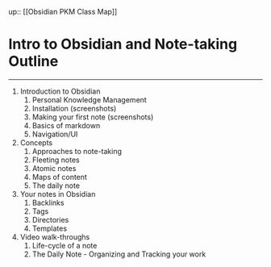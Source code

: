 up:: [[Obsidian PKM Class Map]]

# Intro to Obsidian and Note-taking Outline

---


1. Introduction to Obsidian
	1. Personal Knowledge Management 
	2. Installation (screenshots)
	3. Making your first note (screenshots)
	4. Basics of markdown
	5. Navigation/UI
2. Concepts 
	1. Approaches to note-taking 
	2. Fleeting notes
	3. Atomic notes
	4. Maps of content 
	5. The daily note
3. Your notes in Obsidian 
	1. Backlinks
	2. Tags
	3. Directories
	4. Templates 
4. Video walk-throughs
	1. Life-cycle of a note
	2. The Daily Note - Organizing and Tracking your work 










